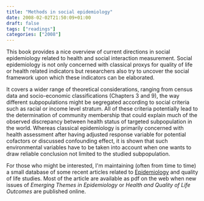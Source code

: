 ```yaml
---
title: "Methods in social epidemiology"
date: 2008-02-02T21:50:09+01:00
draft: false
tags: ["readings"]
categories: ["2008"]
---
```


This book provides a nice overview of current directions in social epidemiology related to health and social interaction measurement. Social epidemiology is not only concerned with classical proxys for quality of life or health related indicators but researchers also try to uncover the social framework upon which these indicators can be elaborated.

It covers a wider range of theoretical considerations, ranging from census data and socio-economic classifications (Chapters 3 and 9), the way different subpopulations might be segregated according to social criteria such as racial or income level stratum. All of these criteria potentially lead to the determination of community membership that could explain much of the observed discrepancy between health status of targeted subpopulation in the world. Whereas classical epidemiology is primarily concerned with health assessment after having adjusted response variable for potential cofactors or discussed confounding effect, it is shown that such environmental variables have to be taken into account when one wants to draw reliable conclusion not limited to the studied subpopulation.

For those who might be interested, I'm maintaining (often from time to time) a small database of some recent articles related to [Epidemiology][Epidemiology] and quality of life studies. Most of the article are available as pdf on the web when new issues of *Emerging Themes in Epidemiology* or *Health and Quality of Life Outcomes* are published online.

[epidemiology]: http://www.aliquote.org/articles/tech/epidemiology/

